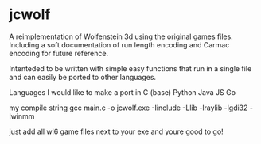 # jcwolf

A reimplementation of Wolfenstein 3d using the original games files. Including a soft documentation of run length encoding and Carmac encoding for future reference.

Intenteded to be written with simple easy functions that run in a single file and can easily be ported to other languages.

Languages I would like to make a port in
C (base)
Python
Java
JS
Go


my compile string
gcc main.c -o jcwolf.exe -Iinclude -Llib -lraylib -lgdi32 -lwinmm

just add all wl6 game files next to your exe and youre good to go!